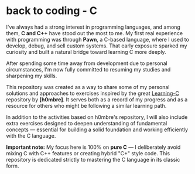 # back to coding - C
I've always had a strong interest in programming languages, and among them, **C and C++** have stood out the most to me. My first real experience with programming was through **Pawn**, a C-based language, where I used to develop, debug, and sell custom systems. That early exposure sparked my curiosity and built a natural bridge toward learning C more deeply.

After spending some time away from development due to personal circumstances, I'm now fully committed to resuming my studies and sharpening my skills.

This repository was created as a way to share some of my personal solutions and approaches to exercises inspired by the great [Learning-C](https://github.com/h0mbre/Learning-C) repository by **[h0mbre]**. It serves both as a record of my progress and as a resource for others who might be following a similar learning path.

In addition to the activities based on h0mbre's repository, I will also include extra exercises designed to deepen understanding of fundamental concepts — essential for building a solid foundation and working efficiently with the C language.

**Important note:** My focus here is 100% on **pure C** — I deliberately avoid mixing C with C++ features or creating hybrid "C+" style code. This repository is dedicated strictly to mastering the C language in its classic form.
